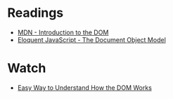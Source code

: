 # Readings

- [MDN - Introduction to the DOM](https://developer.mozilla.org/en-US/docs/Web/API/Document_Object_Model/Introduction)
- [Eloquent JavaScript - The Document Object Model](https://eloquentjavascript.net/14_dom.html)

# Watch

- [Easy Way to Understand How the DOM Works](https://www.youtube.com/watch?v=2Tld4yyN_tw)

